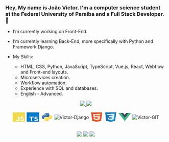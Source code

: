 ### Hey, My name is João Victor. I'm a computer science student at the Federal University of Paraíba and a Full Stack Developer. 👋

- I’m currently working on Front-End.
- I’m currently learning Back-End, more specifically with Python and Framework Django.

- My Skills:
  - HTML, CSS, Python, JavaScript, TypeScript, Vue.js, React, Webflow and Front-end layouts.
  - Microservices creation.
  - Workflow automation.
  - Experience with SQL and databases.
  - English - Advanced.
   
<div align="center">
  <a href="https://github.com/victordg21">
   <img height="150" src="https://github-readme-stats.vercel.app/api?username=victordg21&show_icons=true&theme=dark&include_all_commits=true&count_private=true"/>
   <img height="150" src="https://github-readme-stats.vercel.app/api/top-langs/?username=victordg21&layout=compact&langs_count=7&theme=dark"/>
  </a>
</div>
<div style="display: inline_block" align="center"><br>
  <img align="center" alt="Victor-Js" height="30" width="40" src="https://raw.githubusercontent.com/devicons/devicon/master/icons/javascript/javascript-plain.svg">
  <img align="center" alt="Victor-Typescript" height="30" width="40" src="https://raw.githubusercontent.com/devicons/devicon/master/icons/typescript/typescript-plain.svg">
  <img align="center" alt="Victor-Python" height="30" width="40" src="https://raw.githubusercontent.com/devicons/devicon/master/icons/python/python-original.svg">
  <img align="center" alt="Victor-Django" height="40" width="40" src="https://icon-library.com/images/django-icon/django-icon-0.jpg">
  <img align="center" alt="Victor-HTML" height="30" width="40" src="https://raw.githubusercontent.com/devicons/devicon/master/icons/html5/html5-original.svg">
  <img align="center" alt="Victor-CSS" height="30" width="40" src="https://raw.githubusercontent.com/devicons/devicon/master/icons/css3/css3-original.svg">
  <img align="center" alt="Victor-NODE" height="30" width="40" src="https://raw.githubusercontent.com/devicons/devicon/master/icons/vuejs/vuejs-original.svg">
  <img align="center" alt="Victor-GIT" height="30" width="40" src="https://cdn.icon-icons.com/icons2/2107/PNG/512/file_type_git_icon_130581.png">
</div>

  ##
  
<div align="center"> 
  <a href="https://www.instagram.com/victorgoncalves__/" target="_blank"><img src="https://img.shields.io/badge/-Instagram-%23E4405F?style=for-the-badge&logo=instagram&logoColor=white" target="_blank"></a>
 <!-- <a href="https://discord.gg/pDbY76q8Qf" target="_blank"><img src="https://img.shields.io/badge/Discord-7289DA?style=for-the-badge&logo=discord&logoColor=white" target="_blank"></a>  -->
  <a href = "mailto:victordg050@gmail.com"><img src="https://img.shields.io/badge/-Gmail-%23333?style=for-the-badge&logo=gmail&logoColor=white" target="_blank"></a>
  <a href="https://www.linkedin.com/in/jvictor-goncalves/" target="_blank"><img src="https://img.shields.io/badge/-LinkedIn-%230077B5?style=for-the-badge&logo=linkedin&logoColor=white" target="_blank"></a> 
  
</div>
